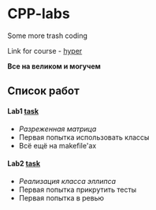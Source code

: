 # CPP-labs
Some more trash coding

Link for course - [hyper](https://hyper.mephi.ru)

**Все на великом и могучем**

## Список работ
#### Lab1 [task](https://github.com/ThePigeonKing/CPP-labs/blob/main/1lab/task1.png)
- *Разреженная матрица*
- Первая попытка использовать классы
- Всё ещё на makefile'ах

#### Lab2 [task](https://www.youtube.com/watch?v=dQw4w9WgXcQ)
- *Реализация класса эллипса*
- Первая попытка прикрутить тесты
- Первая попытка в ревью
